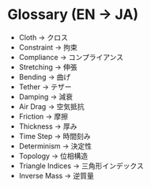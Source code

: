 Glossary (EN → JA)
===================

- Cloth → クロス
- Constraint → 拘束
- Compliance → コンプライアンス
- Stretching → 伸張
- Bending → 曲げ
- Tether → テザー
- Damping → 減衰
- Air Drag → 空気抵抗
- Friction → 摩擦
- Thickness → 厚み
- Time Step → 時間刻み
- Determinism → 決定性
- Topology → 位相構造
- Triangle Indices → 三角形インデックス
- Inverse Mass → 逆質量


